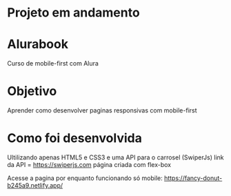 # Projeto em andamento

# Alurabook
Curso de mobile-first com Alura

# Objetivo
Aprender como desenvolver paginas responsivas com mobile-first

# Como foi desenvolvida
Ultilizando apenas HTML5 e CSS3 e uma API para o carrosel (SwiperJs)
link da API = https://swiperjs.com
página criada com flex-box

Acesse a pagina por enquanto funcionando só mobile: https://fancy-donut-b245a9.netlify.app/
